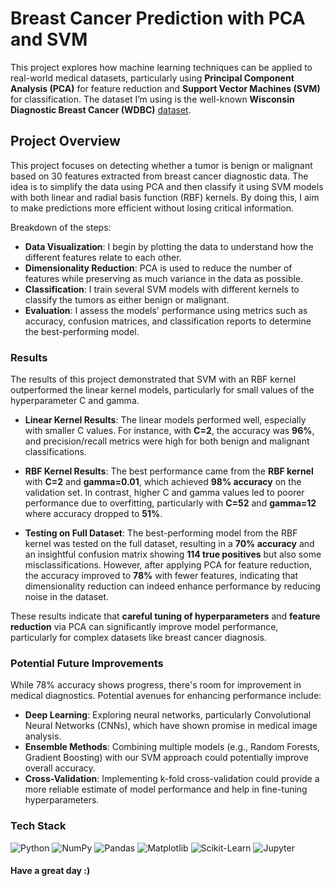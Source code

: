 # Breast Cancer Prediction with PCA and SVM

This project explores how machine learning techniques can be applied to real-world medical datasets, particularly using **Principal Component Analysis (PCA)** for feature reduction and **Support Vector Machines (SVM)** for classification. The dataset I’m using is the well-known **Wisconsin Diagnostic Breast Cancer (WDBC)** [dataset](https://www.kaggle.com/datasets/uciml/breast-cancer-wisconsin-data).

## Project Overview

This project focuses on detecting whether a tumor is benign or malignant based on 30 features extracted from breast cancer diagnostic data. The idea is to simplify the data using PCA and then classify it using SVM models with both linear and radial basis function (RBF) kernels. By doing this, I aim to make predictions more efficient without losing critical information.

Breakdown of the steps:
- **Data Visualization**: I begin by plotting the data to understand how the different features relate to each other.
- **Dimensionality Reduction**: PCA is used to reduce the number of features while preserving as much variance in the data as possible.
- **Classification**: I train several SVM models with different kernels to classify the tumors as either benign or malignant.
- **Evaluation**: I assess the models' performance using metrics such as accuracy, confusion matrices, and classification reports to determine the best-performing model.

### Results
The results of this project demonstrated that SVM with an RBF kernel outperformed the linear kernel models, particularly for small values of the hyperparameter C and gamma.

* **Linear Kernel Results**: The linear models performed well, especially with smaller C values. For instance, with **C=2**, the accuracy was **96%**, and precision/recall metrics were high for both benign and malignant classifications.

* **RBF Kernel Results**: The best performance came from the **RBF kernel** with **C=2** and **gamma=0.01**, which achieved **98% accuracy** on the validation set. In contrast, higher C and gamma values led to poorer performance due to overfitting, particularly with **C=52** and **gamma=12** where accuracy dropped to **51%**.

* **Testing on Full Dataset**: The best-performing model from the RBF kernel was tested on the full dataset, resulting in a **70% accuracy** and an insightful confusion matrix showing **114 true positives** but also some misclassifications. However, after applying PCA for feature reduction, the accuracy improved to **78%** with fewer features, indicating that dimensionality reduction can indeed enhance performance by reducing noise in the dataset.

These results indicate that **careful tuning of hyperparameters** and **feature reduction** via PCA can significantly improve model performance, particularly for complex datasets like breast cancer diagnosis.

### Potential Future Improvements
While 78% accuracy shows progress, there's room for improvement in medical diagnostics. Potential avenues for enhancing performance include:

- **Deep Learning**: Exploring neural networks, particularly Convolutional Neural Networks (CNNs), which have shown promise in medical image analysis.
- **Ensemble Methods**: Combining multiple models (e.g., Random Forests, Gradient Boosting) with our SVM approach could potentially improve overall accuracy.
- **Cross-Validation**: Implementing k-fold cross-validation could provide a more reliable estimate of model performance and help in fine-tuning hyperparameters.

### Tech Stack

![Python](https://img.shields.io/badge/-Python-3776AB?logo=python&logoColor=white&style=for-the-badge)
![NumPy](https://img.shields.io/badge/-NumPy-013243?logo=numpy&logoColor=white&style=for-the-badge)
![Pandas](https://img.shields.io/badge/-Pandas-150458?logo=pandas&logoColor=white&style=for-the-badge)
![Matplotlib](https://img.shields.io/badge/-Matplotlib-11557C?logo=matplotlib&logoColor=white&style=for-the-badge)
![Scikit-Learn](https://img.shields.io/badge/-Scikit%20Learn-F7931E?logo=scikit-learn&logoColor=white&style=for-the-badge)
![Jupyter](https://img.shields.io/badge/-Jupyter-F37626?logo=jupyter&logoColor=white&style=for-the-badge)


#### Have a great day :)

